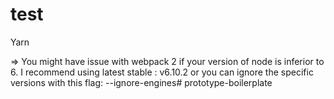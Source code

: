 # test


Yarn

=> You might have issue with webpack 2 if your version of node is inferior to 6. I recommend using latest stable : v6.10.2 or you can ignore the specific versions with this flag: --ignore-engines# prototype-boilerplate
